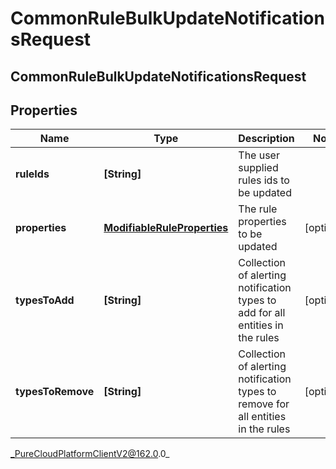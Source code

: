 # CommonRuleBulkUpdateNotificationsRequest

## CommonRuleBulkUpdateNotificationsRequest

## Properties

|Name | Type | Description | Notes|
|------------ | ------------- | ------------- | -------------|
| **ruleIds** | **[String]** | The user supplied rules ids to be updated | |
| **properties** | [**ModifiableRuleProperties**](ModifiableRuleProperties) | The rule properties to be updated | [optional] |
| **typesToAdd** | **[String]** | Collection of alerting notification types to add for all entities in the rules | [optional] |
| **typesToRemove** | **[String]** | Collection of alerting notification types to remove for all entities in the rules | [optional] |



_PureCloudPlatformClientV2@162.0.0_
